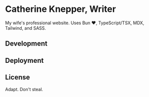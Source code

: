 # Catherine Knepper, Writer

My wife's professional website. Uses Bun ♥️, TypeScript/TSX, MDX, Tailwind, and SASS.

## Development



## Deployment



## License

Adapt. Don't steal.
